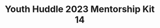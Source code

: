 ---
title: Youth Huddle 2023 Mentorship Kit 14
redirect_to: https://drive.google.com/drive/u/1/folders/1MszCvmlaLF1_SJexkD6_FKLKoi1R8PbO
redirect_from: 
  - /YH23Kit-BeaL
  - /yh23kit-beal
---